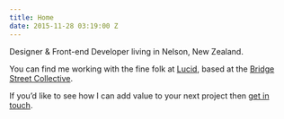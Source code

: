 ```yaml
---
title: Home
date: 2015-11-28 03:19:00 Z
---
```


Designer & Front-end Developer living in Nelson, New Zealand.

You can find me working with the fine folk at [Lucid](http://www.lucid.co.nz/), based at the [Bridge Street Collective](http://www.bridgestreet.co.nz/).

If you’d like to see how I can add value to your next project then [get in touch](mailto:info@stewartknapman.com?subject=Let's%20do%20this!).